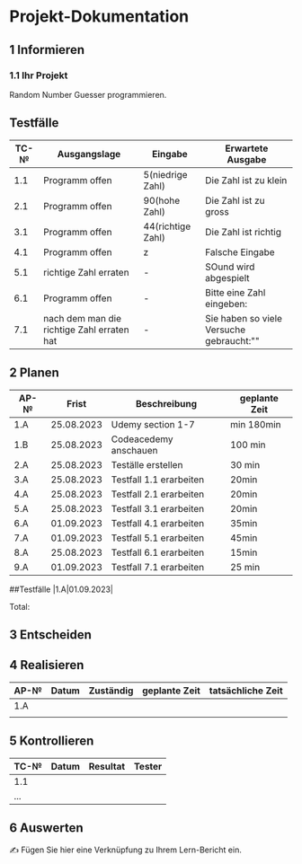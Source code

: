 # Projekt-Dokumentation



## 1 Informieren

### 1.1 Ihr Projekt

Random Number Guesser programmieren.



## Testfälle

| TC-№ | Ausgangslage | Eingabe | Erwartete Ausgabe |
| ---- | -----  | ------------ | ------------- |
| 1.1 | Programm offen|5(niedrige Zahl) |Die Zahl ist zu klein|
| 2.1 | Programm offen|90(hohe Zahl) |Die Zahl ist zu gross|
| 3.1 | Programm offen|44(richtige Zahl) |Die Zahl ist richtig|
|4.1| Programm offen|z |Falsche Eingabe|
|5.1| richtige Zahl erraten|- |SOund wird abgespielt|
|6.1| Programm offen|-|Bitte eine Zahl eingeben:|
|7.1| nach dem man die richtige Zahl erraten hat|- |Sie haben so viele Versuche gebraucht:""|










## 2 Planen

| AP-№ | Frist | Beschreibung | geplante Zeit |
| ---- | -----  | ------------ | ------------- |
| 1.A  | 25.08.2023        |      Udemy section 1-7        |  min 180min             |
| 1.B  | 25.08.2023          |   Codeacedemy anschauen           |  100 min             |
|2.A|25.08.2023|Teställe erstellen| 30 min|
|3.A|25.08.2023| Testfall 1.1 erarbeiten|20min|
|4.A|25.08.2023| Testfall 2.1 erarbeiten|20min|
|5.A|25.08.2023| Testfall 3.1 erarbeiten|20min|
|6.A|01.09.2023| Testfall 4.1 erarbeiten|35min|
|7.A|01.09.2023| Testfall 5.1 erarbeiten|45min|
|8.A|25.08.2023| Testfall 6.1 erarbeiten|15min|
|9.A|01.09.2023| Testfall 7.1 erarbeiten|25 min|



  

##Testfälle
|1.A|01.09.2023|  

Total: 


## 3 Entscheiden



## 4 Realisieren

| AP-№ | Datum | Zuständig | geplante Zeit | tatsächliche Zeit |
| ---- | ----- | --------- | ------------- | ----------------- |
| 1.A  |       |           |               |                   |
|  |       |           |               |                   |


## 5 Kontrollieren

| TC-№ | Datum | Resultat | Tester |
| ---- | ----- | -------- | ------ |
| 1.1  |       |          |        |
| ...  |       |          |        |



## 6 Auswerten

✍️ Fügen Sie hier eine Verknüpfung zu Ihrem Lern-Bericht ein.
